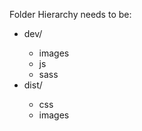 Folder Hierarchy needs to be:
<ul>
  <li>dev/</li>
    <ul>
      <li>images</li>
      <li>js</li>
      <li>sass</li>
    </ul>
  <li>dist/</li>
    <ul>
      <li>css</li>
      <li>images</li>
    </ul>
</ul>
